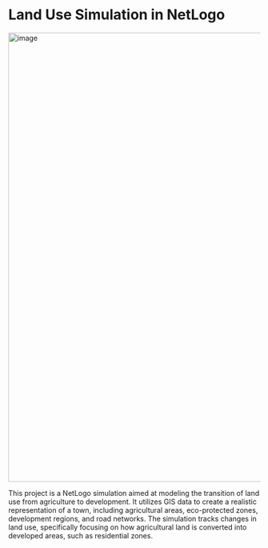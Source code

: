 # Land Use Simulation in NetLogo

<img width="897" alt="image" src="https://github.com/Peiyangg/QS_landuse_ABM/assets/114836719/cb433f01-8aa8-4622-8a65-79553ed59e8d">

This project is a NetLogo simulation aimed at modeling the transition of land use from agriculture to development. It utilizes GIS data to create a realistic representation of a town, including agricultural areas, eco-protected zones, development regions, and road networks. The simulation tracks changes in land use, specifically focusing on how agricultural land is converted into developed areas, such as residential zones.
